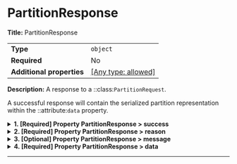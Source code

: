 # PartitionResponse

**Title:** PartitionResponse

|                           |                                                                           |
| ------------------------- | ------------------------------------------------------------------------- |
| **Type**                  | `object`                                                                  |
| **Required**              | No                                                                        |
| **Additional properties** | [[Any type: allowed]](# "Additional Properties of any type are allowed.") |

**Description:** A response to a ::class:`PartitionRequest`.

A successful response will contain the serialized partition representation within the ::attribute:`data` property.

<details>
<summary><strong> <a name="success"></a>1. [Required] Property PartitionResponse > success</strong>

</summary>
<blockquote>

**Title:** Success

|              |           |
| ------------ | --------- |
| **Type**     | `boolean` |
| **Required** | Yes       |

**Description:** Whether this indicates a successful result.

</blockquote>
</details>

<details>
<summary><strong> <a name="reason"></a>2. [Required] Property PartitionResponse > reason</strong>

</summary>
<blockquote>

**Title:** Reason

|              |          |
| ------------ | -------- |
| **Type**     | `string` |
| **Required** | Yes      |

**Description:** A very short, high-level summary of the result.

</blockquote>
</details>

<details>
<summary><strong> <a name="message"></a>3. [Optional] Property PartitionResponse > message</strong>

</summary>
<blockquote>

**Title:** Message

|              |          |
| ------------ | -------- |
| **Type**     | `string` |
| **Required** | No       |
| **Default**  | `""`     |

**Description:** An optional, more detailed explanation of the result, which by default is an empty string.

</blockquote>
</details>

<details>
<summary><strong> <a name="data"></a>4. [Required] Property PartitionResponse > data</strong>

</summary>
<blockquote>

|                           |                                                                           |
| ------------------------- | ------------------------------------------------------------------------- |
| **Type**                  | `object`                                                                  |
| **Required**              | Yes                                                                       |
| **Additional properties** | [[Any type: allowed]](# "Additional Properties of any type are allowed.") |
| **Defined in**            | #/definitions/PartitionResponseBody                                       |

**Description:** An interface class for an object that can be serialized to a dictionary-like format (i.e., potentially a JSON
object) and JSON string format based directly from dumping the aforementioned dictionary-like representation.

Subtypes of `Serializable` should specify their fields following
[`pydantic.BaseModel`](https://docs.pydantic.dev/usage/models/) semantics (see example below).
Notably, `to_dict` and `to_json` will exclude `None` fields and serialize fields using any
provided aliases (i.e.  `pydantic.Field(alias="some_alias")`). Also, enum subtypes are
serialized using their member `name` property.

Objects of this type will also used the JSON string format as their default string representation.

While not strictly enforced (because this probably isn't possible), it is HIGHLY recommended that instance
attribute members of implemented sub-types be of types that are either convertible to strings using the ``str()``
built-in, or are themselves also implementations of ::class:`Serializable`.  The convenience class method
::method:`serialize` will handle serializing any such member objects appropriately, providing a clean interface for
this.

An exception to the aforementioned recommendation is the ::class:`datetime.datetime` type.  Subtype attributes of
::class:`datetime.datetime` type should be parsed and serialized using the pattern returned by the
::method:`get_datetime_str_format` class method.  A reasonable default is provided in the base interface class, but
the pattern can be adjusted either by overriding the class method directly or by having a subtypes set/override
its ::attribute:`_SERIAL_DATETIME_STR_FORMAT` class attribute.  Note that the actual parsing/serialization logic is
left entirely to the subtypes, as many will not need it (and thus should not have to worry about implement another
method or have their superclass bloated by importing the ``datetime`` package).

Example:
```
# specify field as class variable, specify final type using type hint.
# pydantic will try to coerce a field into the specified type, if it can't, a
# `pydantic.ValidationError` is raised.

class User(Serializable):
    id: int
    username: str
    email: str # more appropriately, `pydantic.EmailStr`

>>> user = User(id=1, username="uncle_sam", email="uncle_sam@fake.gov")
>>> user.to_dict() # {"id": 1, "username": "uncle_sam", "email": "uncle_sam@fake.gov"}
>>> user.to_json() # '{"id": 1, "username": "uncle_sam", "email": "uncle_sam@fake.gov"}'
```

<details>
<summary><strong> <a name="data_data_id"></a>4.1. [Optional] Property PartitionResponse > data > data_id</strong>

</summary>
<blockquote>

**Title:** Data Id

|              |          |
| ------------ | -------- |
| **Type**     | `string` |
| **Required** | No       |

</blockquote>
</details>

<details>
<summary><strong> <a name="data_dataset_name"></a>4.2. [Optional] Property PartitionResponse > data > dataset_name</strong>

</summary>
<blockquote>

**Title:** Dataset Name

|              |          |
| ------------ | -------- |
| **Type**     | `string` |
| **Required** | No       |

</blockquote>
</details>

</blockquote>
</details>

----------------------------------------------------------------------------------------------------------------------------

